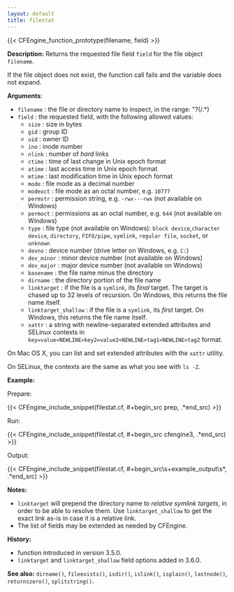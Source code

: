 ```yaml
---
layout: default
title: filestat
---
```


{{< CFEngine_function_prototype(filename, field) >}}

**Description:** Returns the requested file field `field` for the file object
`filename`.

If the file object does not exist, the function call fails and the
variable does not expand.

**Arguments**:

- `filename` : the file or directory name to inspect, in the range: "?(/.\*)
- `field` : the requested field, with the following allowed values:
  - `size` : size in bytes
  - `gid` : group ID
  - `uid` : owner ID
  - `ino` : inode number
  - `nlink` : number of _hard_ links
  - `ctime` : time of last change in Unix epoch format
  - `atime` : last access time in Unix epoch format
  - `mtime` : last modification time in Unix epoch format
  - `mode` : file mode as a decimal number
  - `modeoct` : file mode as an octal number, e.g. `10777`
  - `permstr` : permission string, e.g. `-rwx---rwx` (not available on Windows)
  - `permoct` : permissions as an octal number, e.g. `644` (not available on Windows)
  - `type` : file type (not available on Windows): `block device`,`character device`, `directory`, `FIFO/pipe`, `symlink`, `regular file`, `socket`, or `unknown`
  - `devno` : device number (drive letter on Windows, e.g. `C:`)
  - `dev_minor` : minor device number (not available on Windows)
  - `dev_major` : major device number (not available on Windows)
  - `basename` : the file name minus the directory
  - `dirname` : the directory portion of the file name
  - `linktarget` : if the file is a `symlink`, its _final_ target. The target is chased up to 32 levels of recursion. On Windows, this returns the file name itself.
  - `linktarget_shallow` : if the file is a `symlink`, its _first_ target. On Windows, this returns the file name itself.
  - `xattr` : a string with newline-separated extended attributes and SELinux contexts in `key=value<NEWLINE>key2=value2<NEWLINE>tag1<NEWLINE>tag2` format.

On Mac OS X, you can list and set extended attributes with the `xattr` utility.

On SELinux, the contexts are the same as what you see with `ls -Z`.

**Example:**

Prepare:

{{< CFEngine_include_snippet(filestat.cf, #\+begin_src prep, .*end_src) >}}

Run:

{{< CFEngine_include_snippet(filestat.cf, #\+begin_src cfengine3, .*end_src) >}}

Output:

{{< CFEngine_include_snippet(filestat.cf, #\+begin_src\s+example_output\s*, .*end_src) >}}

**Notes:**

- `linktarget` will prepend the directory name to _relative symlink targets_, in order to be able to resolve them. Use `linktarget_shallow` to get the exact link as-is in case it is a relative link.
- The list of fields may be extended as needed by CFEngine.

**History:**

- function introduced in version 3.5.0.
- `linktarget` and `linktarget_shallow` field options added in 3.6.0.

**See also:** `dirname()`, `fileexists()`, `isdir()`, `islink()`, `isplain()`, `lastnode()`, `returnszero()`, `splitstring()`.
